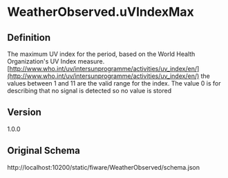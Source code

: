 # WeatherObserved.uVIndexMax

## Definition
The maximum UV index for the period, based on the World Health Organization's UV Index measure. [http://www.who.int/uv/intersunprogramme/activities/uv_index/en/](http://www.who.int/uv/intersunprogramme/activities/uv_index/en/) the values between 1 and 11 are the valid range for the index. The value 0 is for describing that no signal is detected so no value is stored

## Version
1.0.0

## Original Schema
http://localhost:10200/static/fiware/WeatherObserved/schema.json
